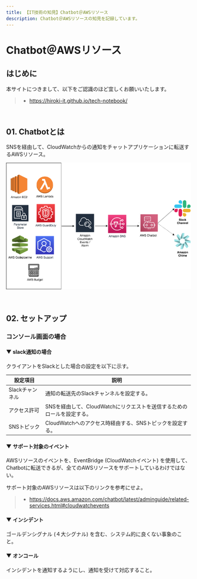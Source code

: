 ```yaml
---
title: 【IT技術の知見】Chatbot＠AWSリソース
description: Chatbot＠AWSリソースの知見を記録しています。
---
```


# Chatbot＠AWSリソース

## はじめに

本サイトにつきまして、以下をご認識のほど宜しくお願いいたします。

> - https://hiroki-it.github.io/tech-notebook/

<br>

## 01. Chatbotとは

SNSを経由して、CloudWatchからの通知をチャットアプリケーションに転送するAWSリソース。

![ChatbotとSNSの連携](https://raw.githubusercontent.com/hiroki-it/tech-notebook-images/master/images/ChatbotとSNSの連携.png)

<br>

## 02. セットアップ

### コンソール画面の場合

#### ▼ slack通知の場合

クライアントをSlackとした場合の設定を以下に示す。

| 設定項目        | 説明                                                                    |
| --------------- | ----------------------------------------------------------------------- |
| Slackチャンネル | 通知の転送先のSlackチャンネルを設定する。                               |
| アクセス許可    | SNSを経由して、CloudWatchにリクエストを送信するためのロールを設定する。 |
| SNSトピック     | CloudWatchへのアクセス時経由する、SNSトピックを設定する。               |

#### ▼ サポート対象のイベント

AWSリソースのイベントを、EventBridge (CloudWatchイベント) を使用して、Chatbotに転送できるが、全てのAWSリソースをサポートしているわけではない。

サポート対象のAWSリソースは以下のリンクを参考にせよ。

> - https://docs.aws.amazon.com/chatbot/latest/adminguide/related-services.html#cloudwatchevents

#### ▼ インシデント

ゴールデンシグナル (４大シグナル) を含む、システム的に良くない事象のこと。

#### ▼ オンコール

インシデントを通知するようにし、通知を受けて対応すること。

<br>
